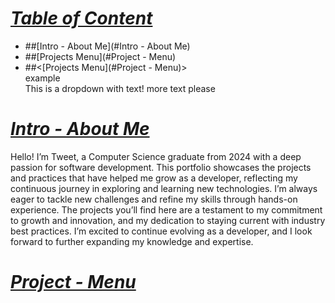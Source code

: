 # <ins>***Table of Content***</ins>
* ##[Intro - About Me](#Intro - About Me)
* ##[Projects Menu](#Project - Menu)
* ##<[Projects Menu](#Project - Menu)> <summary>example</summary> This is a dropdown with text! more text please </details>


# <ins>***Intro - About Me***</ins>
  Hello! I’m Tweet, a Computer Science graduate from 2024 with a deep passion for software development. This portfolio showcases the projects and practices that have helped me grow as a developer, reflecting my continuous journey in exploring and learning new technologies. I’m always eager to tackle new challenges and refine my skills through hands-on experience. The projects you’ll find here are a testament to my commitment to growth and innovation, and my dedication to staying current with industry best practices. I’m excited to continue evolving as a developer, and I look forward to further expanding my knowledge and expertise.

# <ins>***Project - Menu***</ins>




